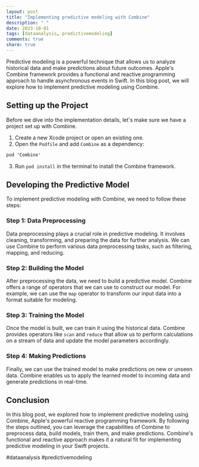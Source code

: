 ```yaml
---
layout: post
title: "Implementing predictive modeling with Combine"
description: " "
date: 2023-10-01
tags: [dataanalysis, predictivemodeling]
comments: true
share: true
---
```


Predictive modeling is a powerful technique that allows us to analyze historical data and make predictions about future outcomes. Apple's Combine framework provides a functional and reactive programming approach to handle asynchronous events in Swift. In this blog post, we will explore how to implement predictive modeling using Combine.

## Setting up the Project

Before we dive into the implementation details, let's make sure we have a project set up with Combine.

1. Create a new Xcode project or open an existing one.
2. Open the `Podfile` and add `Combine` as a dependency:

```swift
pod 'Combine'
```

3. Run `pod install` in the terminal to install the Combine framework.

## Developing the Predictive Model

To implement predictive modeling with Combine, we need to follow these steps:

### Step 1: Data Preprocessing

Data preprocessing plays a crucial role in predictive modeling. It involves cleaning, transforming, and preparing the data for further analysis. We can use Combine to perform various data preprocessing tasks, such as filtering, mapping, and reducing.

### Step 2: Building the Model

After preprocessing the data, we need to build a predictive model. Combine offers a range of operators that we can use to construct our model. For example, we can use the `map` operator to transform our input data into a format suitable for modeling.

### Step 3: Training the Model

Once the model is built, we can train it using the historical data. Combine provides operators like `scan` and `reduce` that allow us to perform calculations on a stream of data and update the model parameters accordingly.

### Step 4: Making Predictions

Finally, we can use the trained model to make predictions on new or unseen data. Combine enables us to apply the learned model to incoming data and generate predictions in real-time.

## Conclusion

In this blog post, we explored how to implement predictive modeling using Combine, Apple's powerful reactive programming framework. By following the steps outlined, you can leverage the capabilities of Combine to preprocess data, build models, train them, and make predictions. Combine's functional and reactive approach makes it a natural fit for implementing predictive modeling in your Swift projects.

#dataanalysis #predictivemodeling